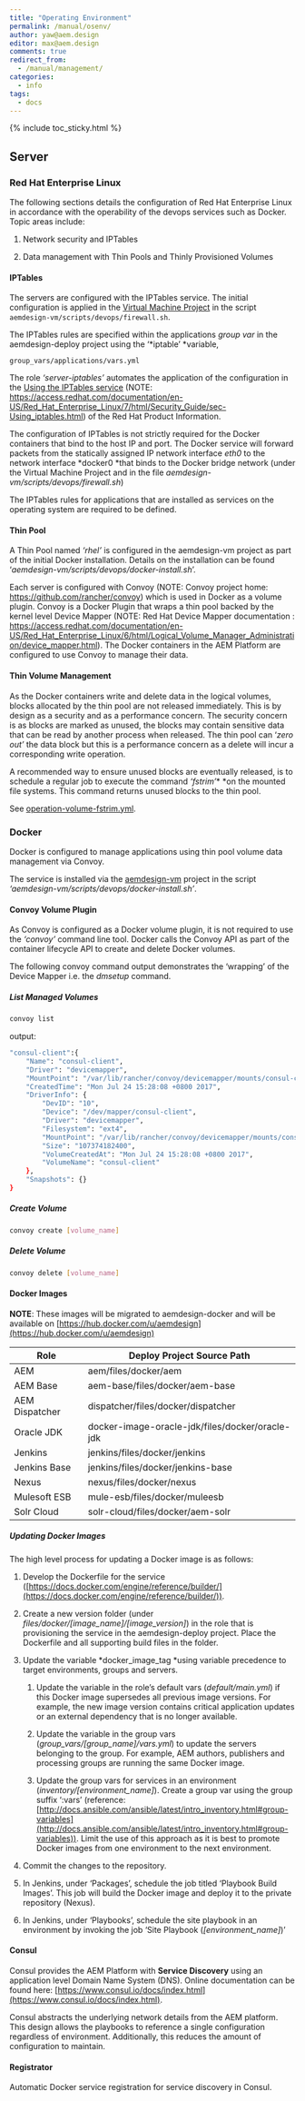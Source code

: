 ```yaml
---
title: "Operating Environment"
permalink: /manual/osenv/
author: yaw@aem.design
editor: max@aem.design
comments: true
redirect_from:
  - /manual/management/
categories:
  - info
tags:
  - docs
---
```


{% include toc_sticky.html %}

## Server

### Red Hat Enterprise Linux

The following sections details the configuration of Red Hat Enterprise Linux in accordance with the operability of the devops services such as Docker. Topic areas include:

1. Network security and IPTables

2. Data management with Thin Pools and Thinly Provisioned Volumes

#### IPTables

The servers are configured with the IPTables service. The initial configuration is applied in the [Virtual Machine Project](#heading=h.rocwy889w6ac) in the script ```aemdesign-vm/scripts/devops/firewall.sh```.

The IPTables rules are specified within the applications *group var* in the aemdesign-deploy project using the ‘*iptable’ *variable,

```
group_vars/applications/vars.yml
```

The role *‘server-iptables’* automates the application of the configuration in the [Using the IPTables service](https://access.redhat.com/documentation/en-US/Red_Hat_Enterprise_Linux/7/html/Security_Guide/sec-Using_iptables.html) (NOTE:  https://access.redhat.com/documentation/en-US/Red_Hat_Enterprise_Linux/7/html/Security_Guide/sec-Using_iptables.html) of the Red Hat Product Information.

The configuration of IPTables is not strictly required for the Docker containers that bind to the host IP and port. The Docker service will forward packets from the statically assigned IP network interface *eth0* to the network interface *docker0 *that binds to the Docker bridge network (under the Virtual Machine Project and in the file  *aemdesign-vm/scripts/devops/firewall.sh*)

The IPTables rules for applications that are installed as services on the operating system are required to be defined.

#### Thin Pool

A Thin Pool named *‘rhel’* is configured in the aemdesign-vm project as part of the initial Docker installation. Details on the installation can be found ‘*aemdesign-vm/scripts/devops/docker-install.sh*’.

Each server is configured with Convoy (NOTE:  Convoy project home: https://github.com/rancher/convoy) which is used in Docker as a volume plugin. Convoy is a Docker Plugin that wraps a thin pool backed by the kernel level Device Mapper (NOTE:  Red Hat Device Mapper documentation : https://access.redhat.com/documentation/en-US/Red_Hat_Enterprise_Linux/6/html/Logical_Volume_Manager_Administration/device_mapper.html). The Docker containers in the AEM Platform are configured to use Convoy to manage their data.

#### Thin Volume Management

As the Docker containers write and delete data in the logical volumes, blocks allocated by the thin pool are not released immediately. This is by design as a security and as a performance concern. The security concern is as blocks are marked as unused, the blocks may contain sensitive data that can be read by another process when released. The thin pool can ‘*zero out’* the data block but this is a performance concern as a delete will incur a corresponding write operation.

A recommended way to ensure unused blocks are eventually released, is to schedule a regular job to execute the command *‘fstrim’** *on the mounted file systems. This command returns unused blocks to the thin pool.

See [operation-volume-fstrim.yml](#heading=h.4v3bfwjhvfhq).

### Docker

Docker is configured to manage applications using thin pool volume data management via Convoy.

The service is installed via the [aemdesign-vm](#heading=h.rocwy889w6ac) project in the script *‘aemdesign-vm/scripts/devops/docker-install.sh’*.

#### Convoy Volume Plugin

As Convoy is configured as a Docker volume plugin, it is not required to use the *‘convoy’* command line tool. Docker calls the Convoy API as part of the container lifecycle API to create and delete Docker volumes.

The following convoy command output demonstrates the ‘wrapping’ of the Device Mapper i.e. the *dmsetup* command.

##### List Managed Volumes

```bash
convoy list
```

output:

```bash
"consul-client":{
	"Name": "consul-client",
	"Driver": "devicemapper",
	"MountPoint": "/var/lib/rancher/convoy/devicemapper/mounts/consul-client",
	"CreatedTime": "Mon Jul 24 15:28:08 +0800 2017",
	"DriverInfo": {
		"DevID": "10",
		"Device": "/dev/mapper/consul-client",
		"Driver": "devicemapper",
		"Filesystem": "ext4",
		"MountPoint": "/var/lib/rancher/convoy/devicemapper/mounts/consul-client",
		"Size": "107374182400",
		"VolumeCreatedAt": "Mon Jul 24 15:28:08 +0800 2017",
		"VolumeName": "consul-client"
	},
	"Snapshots": {}
}
```

##### Create Volume

```bash
convoy create [volume_name]
```


##### Delete Volume

```bash
convoy delete [volume_name]
```


#### Docker Images

**NOTE**: These images will be migrated to aemdesign-docker and will be available on [https://hub.docker.com/u/aemdesign](https://hub.docker.com/u/aemdesign)

| Role                            | Deploy Project Source Path                  |
|---------------------------------|---------------------------------------------|
| AEM                             | aem/files/docker/aem                     |
| AEM Base                        | aem-base/files/docker/aem-base              |
| AEM Dispatcher                  | dispatcher/files/docker/dispatcher |
| Oracle JDK                      | docker-image-oracle-jdk/files/docker/oracle-jdk |
| Jenkins                         | jenkins/files/docker/jenkins |
| Jenkins Base                    | jenkins/files/docker/jenkins-base |
| Nexus                           | nexus/files/docker/nexus |
| Mulesoft ESB                    | mule-esb/files/docker/muleesb |
| Solr Cloud                      | solr-cloud/files/docker/aem-solr |


##### Updating Docker Images

The high level process for updating a Docker image is as follows:

1. Develop the Dockerfile for the service ([https://docs.docker.com/engine/reference/builder/](https://docs.docker.com/engine/reference/builder/)).

2. Create a new version folder (under *files/docker/[image_name]/[image_version]*) in the role that is provisioning the service in the aemdesign-deploy project. Place the Dockerfile and all supporting build files in the folder.

3. Update the variable *docker_image_tag *using variable precedence to target environments, groups and servers.

    1. Update the variable in the role’s default vars (*default/main.yml*) if this Docker image supersedes all previous image versions. For example, the new image version contains critical application updates or an external dependency that is no longer available.

    2. Update the variable in the group vars (*group_vars/[group_name]/vars.yml*) to update the servers belonging to the group. For example, AEM authors, publishers and processing groups are running the same Docker image.

    3. Update the group vars for services in an environment (*inventory/[environment_name]*). Create a group var using the group suffix ‘:vars’ (reference: [http://docs.ansible.com/ansible/latest/intro_inventory.html#group-variables](http://docs.ansible.com/ansible/latest/intro_inventory.html#group-variables)). Limit the use of this approach as it is best to promote Docker images from one environment to the next environment.

4. Commit the changes to the repository.

5. In Jenkins, under ‘Packages’,  schedule the job titled ‘Playbook Build Images’. This job will build the Docker image and deploy it to the private repository (Nexus).

6. In Jenkins, under ‘Playbooks’, schedule the site playbook in an environment by invoking the job ‘Site Playbook (*[environment_name]*)’

#### Consul

Consul provides the AEM Platform with **Service Discovery** using an application level Domain Name System (DNS). Online documentation can be found here: [https://www.consul.io/docs/index.html](https://www.consul.io/docs/index.html).

Consul abstracts the underlying network details from the AEM platform. This design allows the playbooks to reference a single configuration regardless of environment. Additionally, this reduces the amount of configuration to maintain.

#### Registrator

Automatic Docker service registration for service discovery in Consul.

